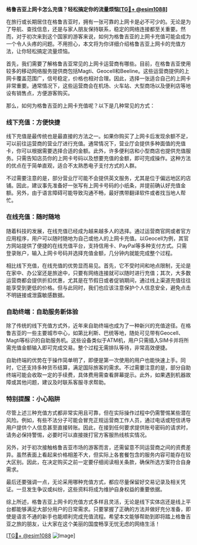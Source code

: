 **格鲁吉亚上网卡怎么充值？轻松搞定你的流量烦恼[[TG💪+ @esim1088](https://t.me/s/esim1088)]**

在旅行或长期居住在格鲁吉亚时，拥有一张可靠的上网卡是必不可少的。无论是为了导航、查找信息，还是与家人朋友保持联系，稳定的网络连接都至关重要。然而，对于初次来到这个国家的游客来说，如何为格鲁吉亚的上网卡充值可能会成为一个令人头疼的问题。不用担心，本文将为你详细介绍格鲁吉亚上网卡的充值方法，让你轻松搞定流量烦恼。

首先，我们需要了解格鲁吉亚常见的上网卡运营商有哪些。目前，在格鲁吉亚使用较多的移动网络服务提供商包括Magti、Geocell和Beeline。这些运营商提供的上网卡覆盖范围广，信号稳定，价格也相对合理。因此，选择一张适合自己的上网卡非常重要。通常情况下，这些运营商会在机场、火车站、大型商场以及便利店等地设有销售点，方便游客购买。

那么，如何为格鲁吉亚的上网卡充值呢？以下是几种常见的方式：

### 线下充值：方便快捷

线下充值是最传统也是最直接的方法之一。如果你购买了上网卡后发现余额不足，可以前往运营商的营业厅进行充值。通常情况下，营业厅会提供多种面值的充值卡，你可以根据需要选择合适的金额。此外，许多便利店和小型商店也提供充值服务。只需告知店员你的上网卡号码以及想要充值的金额，即可完成操作。这种方法的优点在于简单直观，适合不太熟悉电子支付方式的人群。

不过需要注意的是，部分营业厅可能不会提供英文服务，尤其是位于偏远地区的店铺。因此，建议事先准备好一张写有上网卡号码的小纸条，并提前确认好充值金额。另外，由于语言障碍可能导致沟通不畅，最好携带翻译软件或者找当地人帮忙。

### 在线充值：随时随地

随着科技的发展，在线充值已经成为越来越多人的选择。通过运营商官网或者官方应用程序，用户可以随时随地为自己或他人的上网卡充值。以Geocell为例，其官方网站提供了便捷的在线充值平台，支持信用卡、PayPal等多种支付方式。只需登录账户，输入上网卡号码并选择充值金额，几分钟内就能完成整个过程。

相比线下充值，在线充值的优势显而易见。首先，它不受时间和地点限制，无论是在家中、办公室还是旅途中，只要有网络连接就可以随时进行充值；其次，大多数运营商都会提供折扣优惠，尤其是在节假日或者促销期间，通过线上渠道充值往往能享受到更低的价格。但与此同时，我们也应该注意保护个人信息安全，避免点击不明链接或泄露敏感数据。

### 自助终端：自助服务新体验

除了传统的线下充值方式外，近年来自助终端也成为了一种新兴的充值途径。在格鲁吉亚的一些主要城市中心，如第比利斯、巴统等地，随处可见带有Geocell、Magti等标识的自助服务机。这些设备类似于ATM机，用户只需插入SIM卡并将所需充值金额输入即可完成交易。整个过程无需排队等待，非常高效便捷。

自助终端的优势在于操作简单明了，即便是第一次使用的用户也能快速上手。同时，它还支持多种货币结算，满足国际旅客的需求。不过需要注意的是，部分自助终端可能会收取一定的手续费，具体费用需查看屏幕提示。此外，如果遇到机器故障或其他问题，建议及时联系客服寻求帮助。

### 特别提醒：小心陷阱

尽管上述三种充值方式都非常实用且可靠，但在实际操作过程中仍需警惕某些潜在风险。例如，有些不法分子可能会冒充正规运营商工作人员，通过电话或短信诱导用户提供个人信息甚至直接转账。因此，在接到任何要求提供账号密码的请求时，请务必保持警惕，必要时可以直接拨打官方客服热线核实情况。

另外，对于初次接触格鲁吉亚市场的游客而言，还需留意不同运营商之间的资费差异。虽然表面上看起来价格相差不大，但实际上各套餐包含的服务内容可能存在较大区别。因此，在决定购买之前一定要仔细阅读相关条款，确保所选方案符合自身需求。

最后还要强调一点，无论采用哪种充值方式，都应尽量保留好交易记录及相关凭证。一旦发生争议或纠纷，这些资料将成为维护自身权益的重要依据。

综上所述，格鲁吉亚上网卡的充值方式多样且灵活，无论是线下实体店还是线上平台都能够满足大部分用户的日常需求。只要掌握了正确的方法并做好充分准备，即使是语言不通的新手也能顺利完成充值流程。希望本文能够帮助到即将踏上格鲁吉亚之旅的朋友，让大家在这个美丽的国度畅享无忧无虑的网络生活！

[[TG💪+ @esim1088](https://t.me/s/esim1088) ![Image](https://i.postimg.cc/4NQfJmqS/Snipaste-2025-05-13-00-14-12.png)]